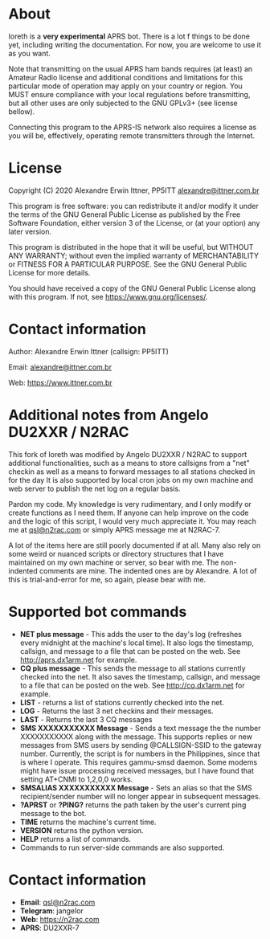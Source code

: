 
# About

Ioreth is a **very experimental** APRS bot. There is a lot f things to be
done yet, including writing the documentation. For now, you are welcome to
use it as you want.

Note that transmitting on the usual APRS ham bands requires (at least) an
Amateur Radio license and additional conditions and limitations for this
particular mode of operation may apply on your country or region. You MUST
ensure compliance with your local regulations before transmitting, but all
other uses are only subjected to the GNU GPLv3+ (see license bellow).

Connecting this program to the APRS-IS network also requires a license as
you will be, effectively, operating remote transmitters through the Internet.




# License

Copyright (C) 2020  Alexandre Erwin Ittner, PP5ITT <alexandre@ittner.com.br>

This program is free software: you can redistribute it and/or modify
it under the terms of the GNU General Public License as published by
the Free Software Foundation, either version 3 of the License, or
(at your option) any later version.

This program is distributed in the hope that it will be useful,
but WITHOUT ANY WARRANTY; without even the implied warranty of
MERCHANTABILITY or FITNESS FOR A PARTICULAR PURPOSE.  See the
GNU General Public License for more details.

You should have received a copy of the GNU General Public License
along with this program.  If not, see <https://www.gnu.org/licenses/>.





# Contact information

Author: Alexandre Erwin Ittner   (callsign: PP5ITT)

Email: <alexandre@ittner.com.br>

Web: <https://www.ittner.com.br>



# Additional notes from Angelo DU2XXR / N2RAC

This fork of Ioreth was modified by Angelo DU2XXR / N2RAC to support additional
functionalities, such as a means to store callsigns from a "net" checkin
as well as a means to forward messages to all stations checked in for the day
It is also supported by local cron jobs on my own machine and web server
to publish the net log on a regular basis.
 
Pardon my code. My knowledge is very rudimentary, and I only modify or create
functions as I need them. If anyone can help improve on the code and the
logic of this script, I would very much appreciate it.
You may reach me at qsl@n2rac.com or simply APRS message me at N2RAC-7.

A lot of the items here are still poorly documented if at all. Many also
rely on some weird or nuanced scripts or directory structures that I have
maintained on my own machine or server, so bear with me.
The non-indented comments are mine. The indented ones are by Alexandre.
A lot of this is trial-and-error for me, so again, please bear with me.

# Supported bot commands

- **NET plus message** - This adds the user to the day's log (refreshes every midnight at the machine's local time). It also logs the timestamp, callsign, and message to a file that can be posted on the web. See http://aprs.dx1arm.net for example.
- **CQ plus message** - This sends the message to all stations currently checked into the net. It also saves the timestamp, callsign, and message to a file that can be posted on the web. See http://cq.dx1arm.net for example.
- **LIST** - returns a list of stations currently checked into the net.
- **LOG** - Returns the last 3 net checkins and their messages.
- **LAST** - Returns the last 3 CQ messages
- **SMS XXXXXXXXXXX Message** - Sends a text message the the number XXXXXXXXXXX along with the message. This supports replies or new messages from SMS users by sending @CALLSIGN-SSID to the gateway number. Currently, the script is for numbers in the Philippines, since that is where I operate. This requires gammu-smsd daemon. Some modems might have issue processing received messages, but I have found that setting AT+CNMI to 1,2,0,0 works.
- **SMSALIAS XXXXXXXXXXX Message** - Sets an alias so that the SMS recipient/sender number will no longer appear in subsequent messages.
- **?APRST** or **?PING?** returns the path taken by the user's current ping message to the bot. 
- **TIME** returns the machine's current time.
- **VERSION** returns the python version.
- **HELP** returns a list of commands.
- Commands to run server-side commands are also supported.

# Contact information
- **Email**: qsl@n2rac.com
- **Telegram**: jangelor
- **Web**: <https://n2rac.com>
- **APRS**: DU2XXR-7
